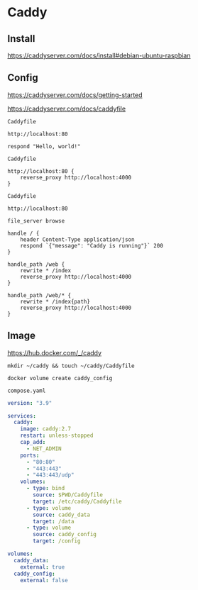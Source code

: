 # Caddy

## Install

https://caddyserver.com/docs/install#debian-ubuntu-raspbian

## Config

https://caddyserver.com/docs/getting-started

https://caddyserver.com/docs/caddyfile

`Caddyfile`
```
http://localhost:80

respond "Hello, world!"
```

`Caddyfile`
```
http://localhost:80 {
	reverse_proxy http://localhost:4000
}
```

`Caddyfile`
```
http://localhost:80

file_server browse

handle / {
	header Content-Type application/json
	respond `{"message": "Caddy is running"}` 200
}

handle_path /web {
	rewrite * /index
	reverse_proxy http://localhost:4000
}

handle_path /web/* {
	rewrite * /index{path}
	reverse_proxy http://localhost:4000
}
```

## Image

https://hub.docker.com/_/caddy

```shell
mkdir ~/caddy && touch ~/caddy/Caddyfile
```

```shel
docker volume create caddy_config
```

`compose.yaml`
```yaml
version: "3.9"

services:
  caddy:
    image: caddy:2.7
    restart: unless-stopped
    cap_add:
      - NET_ADMIN
    ports:
      - "80:80"
      - "443:443"
      - "443:443/udp"
    volumes:
      - type: bind
        source: $PWD/Caddyfile
        target: /etc/caddy/Caddyfile
      - type: volume
        source: caddy_data
        target: /data
      - type: volume
        source: caddy_config
        target: /config

volumes:
  caddy_data:
    external: true
  caddy_config:
    external: false
```
